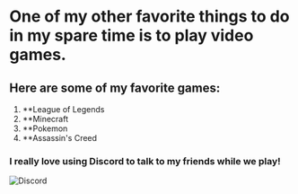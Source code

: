 # One of my other favorite things to do in my spare time is to play video games. 
## Here are some of my favorite games:
1. **League of Legends
2. **Minecraft
3. **Pokemon
4. **Assassin's Creed
### I really love using Discord to talk to my friends while we play!
![Discord](https://play-lh.googleusercontent.com/_4zBNFjA8S9yjNB_ONwqBvxTvyXYdC7Nh1jYZ2x6YEcldBr2fyijdjM2J5EoVdTpnkA=s180-rw)
